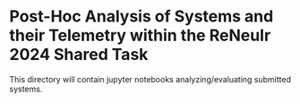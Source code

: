 # Post-Hoc Analysis of Systems and their Telemetry within the ReNeuIr 2024 Shared Task




This directory will contain jupyter notebooks analyzing/evaluating submitted systems.
